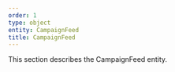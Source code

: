 ```yaml
---
order: 1
type: object
entity: CampaignFeed
title: CampaignFeed
---
```


This section describes the CampaignFeed entity.
